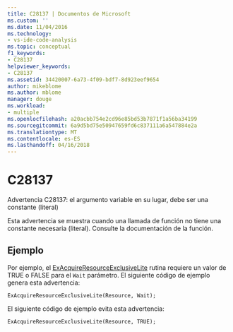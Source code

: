 ```yaml
---
title: C28137 | Documentos de Microsoft
ms.custom: ''
ms.date: 11/04/2016
ms.technology:
- vs-ide-code-analysis
ms.topic: conceptual
f1_keywords:
- C28137
helpviewer_keywords:
- C28137
ms.assetid: 34420007-6a73-4f09-bdf7-8d923eef9654
author: mikeblome
ms.author: mblome
manager: douge
ms.workload:
- multiple
ms.openlocfilehash: a20acbb754e2cd96e85bd53b7871f1a56ba34199
ms.sourcegitcommit: 6a9d5bd75e50947659fd6c837111a6a547884e2a
ms.translationtype: MT
ms.contentlocale: es-ES
ms.lasthandoff: 04/16/2018
---
```

# <a name="c28137"></a>C28137
Advertencia C28137: el argumento variable en su lugar, debe ser una constante (literal)  
  
 Esta advertencia se muestra cuando una llamada de función no tiene una constante necesaria (literal). Consulte la documentación de la función.  
  
## <a name="example"></a>Ejemplo  
 Por ejemplo, el [ExAcquireResourceExclusiveLite](http://msdn.microsoft.com/library/windows/hardware/ff544351.aspx) rutina requiere un valor de TRUE o FALSE para el `Wait` parámetro. El siguiente código de ejemplo genera esta advertencia:  
  
```  
ExAcquireResourceExclusiveLite(Resource, Wait);  
```  
  
 El siguiente código de ejemplo evita esta advertencia:  
  
```  
ExAcquireResourceExclusiveLite(Resource, TRUE);  
```